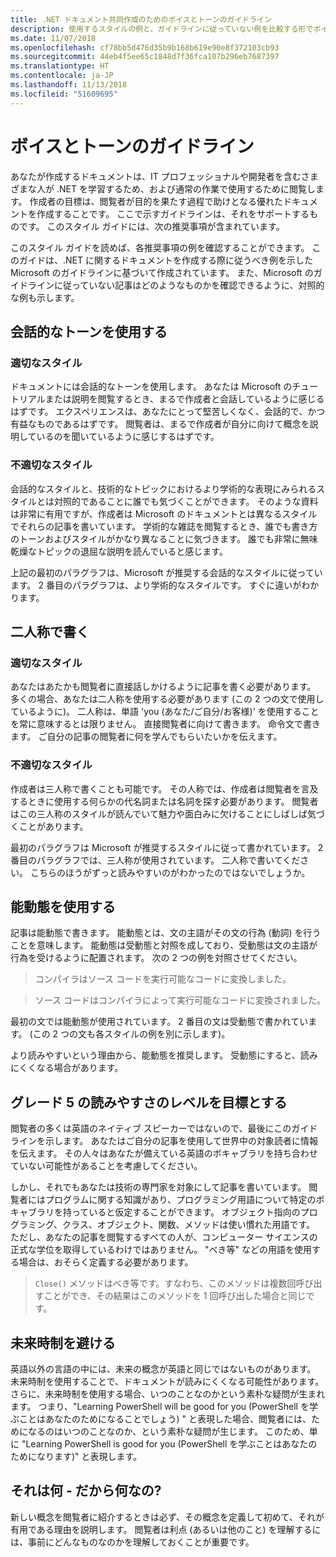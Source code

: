 ```yaml
---
title: .NET ドキュメント共同作成のためのボイスとトーンのガイドライン
description: 使用するスタイルの例と、ガイドラインに従っていない例を比較する形でボイスとトーンのガイドラインを説明します。
ms.date: 11/07/2018
ms.openlocfilehash: cf78bb5d476d35b9b168b619e90e8f372103cb93
ms.sourcegitcommit: 44eb4f5ee65c1848d7f36fca107b296eb7687397
ms.translationtype: HT
ms.contentlocale: ja-JP
ms.lasthandoff: 11/13/2018
ms.locfileid: "51609695"
---
```

# <a name="voice-and-tone-guidelines"></a>ボイスとトーンのガイドライン

あなたが作成するドキュメントは、IT プロフェッショナルや開発者を含むさまざまな人が .NET を学習するため、および通常の作業で使用するために閲覧します。 作成者の目標は、閲覧者が目的を果たす過程で助けとなる優れたドキュメントを作成することです。 ここで示すガイドラインは、それをサポートするものです。 このスタイル ガイドには、次の推奨事項が含まれています。

このスタイル ガイドを読めば、各推奨事項の例を確認することができます。 このガイドは、.NET に関するドキュメントを作成する際に従うべき例を示した Microsoft のガイドラインに基づいて作成されています。 また、Microsoft のガイドラインに従っていない記事はどのようなものかを確認できるように、対照的な例も示します。

## <a name="use-a-conversational-tone"></a>会話的なトーンを使用する

### <a name="appropriate-style"></a>適切なスタイル

ドキュメントには会話的なトーンを使用します。 あなたは Microsoft のチュートリアルまたは説明を閲覧するとき、まるで作成者と会話しているように感じるはずです。 エクスペリエンスは、あなたにとって堅苦しくなく、会話的で、かつ有益なものであるはずです。 閲覧者は、まるで作成者が自分に向けて概念を説明しているのを聞いているように感じするはずです。

### <a name="inappropriate-style"></a>不適切なスタイル

会話的なスタイルと、技術的なトピックにおけるより学術的な表現にみられるスタイルとは対照的であることに誰でも気づくことができます。 そのような資料は非常に有用ですが、作成者は Microsoft のドキュメントとは異なるスタイルでそれらの記事を書いています。 学術的な雑誌を閲覧するとき、誰でも書き方のトーンおよびスタイルがかなり異なることに気づきます。 誰でも非常に無味乾燥なトピックの退屈な説明を読んでいると感じます。  

上記の最初のパラグラフは、Microsoft が推奨する会話的なスタイルに従っています。 2 番目のパラグラフは、より学術的なスタイルです。 すぐに違いがわかります。 

## <a name="write-in-second-person"></a>二人称で書く

### <a name="appropriate-style"></a>適切なスタイル

あなたはあたかも閲覧者に直接話しかけるように記事を書く必要があります。 多くの場合、あなたは二人称を使用する必要があります (この 2 つの文で使用しているように)。 二人称は、単語 'you (あなた/ご自分/お客様)' を使用することを常に意味するとは限りません。 直接閲覧者に向けて書きます。 命令文で書きます。 ご自分の記事の閲覧者に何を学んでもらいたいかを伝えます。

### <a name="inappropriate-style"></a>不適切なスタイル

作成者は三人称で書くことも可能です。 その人称では、作成者は閲覧者を言及するときに使用する何らかの代名詞または名詞を探す必要があります。 閲覧者はこの三人称のスタイルが読んでいて魅力や面白みに欠けることにしばしば気づくことがあります。

最初のパラグラフは Microsoft が推奨するスタイルに従って書かれています。 2 番目のパラグラフでは、三人称が使用されています。 二人称で書いてください。 こちらのほうがずっと読みやすいのがわかったのではないでしょうか。

## <a name="use-active-voice"></a>能動態を使用する

記事は能動態で書きます。 能動態とは、文の主語がその文の行為 (動詞) を行うことを意味します。 能動態は受動態と対照を成しており、受動態は文の主語が行為を受けるように配置されます。 次の 2 つの例を対照させてください。

>コンパイラはソース コードを実行可能なコードに変換しました。

>ソース コードはコンパイラによって実行可能なコードに変換されました。

最初の文では能動態が使用されています。 2 番目の文は受動態で書かれています。 (この 2 つの文も各スタイルの例を別に示します)。

より読みやすいという理由から、能動態を推奨します。 受動態にすると、読みにくくなる場合があります。

## <a name="target-a-fifth-grade-reading-level"></a>グレード 5 の読みやすさのレベルを目標とする

閲覧者の多くは英語のネイティブ スピーカーではないので、最後にこのガイドラインを示します。 あなたはご自分の記事を使用して世界中の対象読者に情報を伝えます。 その人々はあなたが備えている英語のボキャブラリを持ち合わせていない可能性があることを考慮してください。

しかし、それでもあなたは技術の専門家を対象にして記事を書いています。 閲覧者にはプログラムに関する知識があり、プログラミング用語について特定のボキャブラリを持っていると仮定することができます。 オブジェクト指向のプログラミング、クラス、オブジェクト、関数、メソッドは使い慣れた用語です。 ただし、あなたの記事を閲覧するすべての人が、コンピューター サイエンスの正式な学位を取得しているわけではありません。 "べき等" などの用語を使用する場合は、おそらく定義する必要があります。

>`Close()` メソッドはべき等です。すなわち、このメソッドは複数回呼び出すことができ、その結果はこのメソッドを 1 回呼び出した場合と同じです。

## <a name="avoid-future-tense"></a>未来時制を避ける

英語以外の言語の中には、未来の概念が英語と同じではないものがあります。 未来時制を使用することで、ドキュメントが読みにくくなる可能性があります。 さらに、未来時制を使用する場合、いつのことなのかという素朴な疑問が生まれます。 つまり、"Learning PowerShell will be good for you (PowerShell を学ぶことはあなたのためになることでしょう) " と表現した場合、閲覧者には、ためになるのはいつのことなのか、という素朴な疑問が生じます。 このため、単に "Learning PowerShell is good for you (PowerShell を学ぶことはあなたのためになります)" と表現します。

## <a name="what-is-it---so-what"></a>それは何 - だから何なの?

新しい概念を閲覧者に紹介するときは必ず、その概念を定義して初めて、それが有用である理由を説明します。 閲覧者は利点 (あるいは他のこと) を理解するには、事前にどんなものなのかを理解しておくことが重要です。
